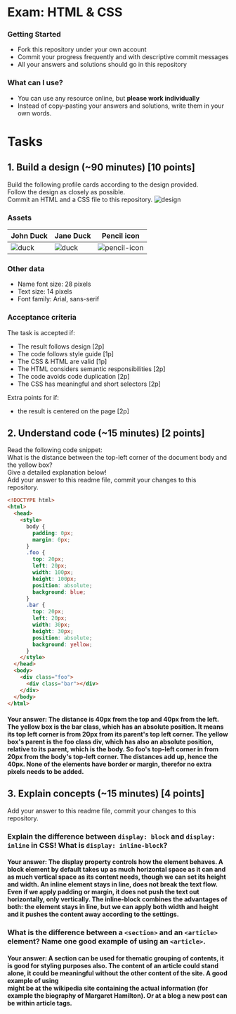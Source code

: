 # Exam: HTML & CSS

### Getting Started
 - Fork this repository under your own account
 - Commit your progress frequently and with descriptive commit messages
 - All your answers and solutions should go in this repository

### What can I use?
 - You can use any resource online, but **please work individually**
 - Instead of copy-pasting your answers and solutions, write them in your own words.


# Tasks

## 1. Build a design (~90 minutes) [10 points]
Build the following profile cards according to the design provided.   
Follow the design as closely as possible.   
Commit an HTML and a CSS file to this repository.
![design](exercise-1.png)

### Assets
John Duck | Jane Duck | Pencil icon
--------- | --------- | -----------
![duck](duck.jpg) | ![duck](duck2.jpg) | ![pencil-icon](edit-icon.png)   

### Other data
  - Name font size: 28 pixels
  - Text size: 14 pixels
  - Font family: Arial, sans-serif

### Acceptance criteria
The task is accepted if:
  - The result follows design [2p]
  - The code follows style guide [1p]
  - The CSS & HTML are valid [1p]
  - The HTML considers semantic responsibilities [2p]
  - The code avoids code duplication [2p]
  - The CSS has meaningful and short selectors [2p]

Extra points for if:
  - the result is centered on the page [2p]


## 2. Understand code (~15 minutes) [2 points]
Read the following code snippet:   
What is the distance between the top-left corner of the document body and the yellow box?   
Give a detailed explanation below!   
Add your answer to this readme file, commit your changes to this repository.
```HTML
<!DOCTYPE html>
<html>
  <head>
    <style>
      body {
        padding: 0px;
        margin: 0px;
      }
      .foo {
        top: 20px;
        left: 20px;
        width: 100px;
        height: 100px;
        position: absolute;
        background: blue;
      }
      .bar {
        top: 20px;
        left: 20px;
        width: 30px;
        height: 30px;
        position: absolute;
        background: yellow;
      }
    </style>
  </head>
  <body>
    <div class="foo">
      <div class="bar"></div>
    </div>
  </body>
</html>
```
#### Your answer: The distance is 40px from the top and 40px from the left. The yellow box is the bar class, which has an absolute position. It means its top left corner is from 20px from its parent's top left corner. The yellow box's parent is the foo class div, which has also an absolute position, relative to its parent, which is the body. So foo's top-left corner in from 20px from the body's top-left corner. The distances add up, hence the 40px. None of the elements have border or margin, therefor no extra pixels needs to be added.


## 3. Explain concepts (~15 minutes) [4 points]
Add your answer to this readme file, commit your changes to this repository.


### Explain the difference between `display: block` and `display: inline` in CSS! What is `display: inline-block`?
#### Your answer: The display property controls how the element behaves. A block element by default takes up as much horizontal space as it can and as much vertical space as its content needs, though we can set its height and width. An inline element stays in line, does not break the text flow. Even if we apply padding or margin, it does not push the text out horizontally, only vertically. The inline-block combines the advantages of both: the element stays in line, but we can apply both width and height and it pushes the content away according to the settings.


### What is the difference between a `<section>` and an `<article>` element? Name one good example of using an `<article>`.
#### Your answer: A section can be used for thematic grouping of contents, it is good for styling purposes also. The content of an article could stand alone, it could be meaningful without the other content of the site. A good example of using <article> might be at the wikipedia site containing the actual information (for example the biography of Margaret Hamilton). Or at a blog a new post can be within article tags.

